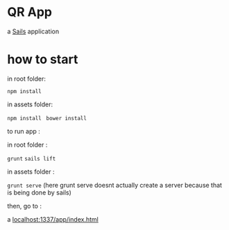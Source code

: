 # QR App

a [Sails](http://sailsjs.org) application

how to start
============

in root folder:

<code>npm install </code>

in assets folder: 

<code>npm install </code>
<code>bower install </code>

to run app :

in root folder :

<code>grunt</code>
<code>sails lift</code>

in assets folder :

<code>grunt serve</code>
(here grunt serve doesnt actually create a server because that is being done by sails)

then, go to :

a [localhost:1337/app/index.html](localhost:1337/app/index.html) 
